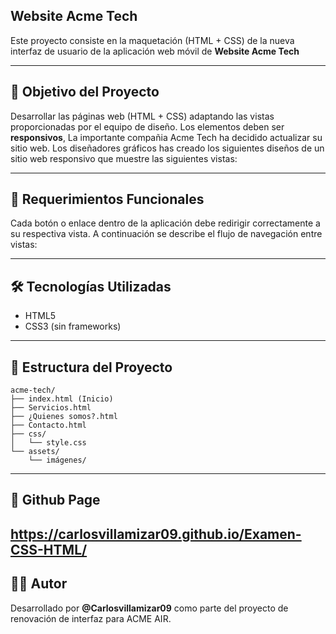 ## Website Acme Tech

Este proyecto consiste en la maquetación (HTML + CSS) de la nueva interfaz de usuario de la aplicación web móvil de **Website Acme Tech**

---

## 📱 Objetivo del Proyecto

Desarrollar las páginas web (HTML + CSS) adaptando las vistas proporcionadas por el equipo de diseño. Los elementos deben ser **responsivos**, La importante compañia Acme Tech ha decidido actualizar su sitio web. Los diseñadores gráficos has creado los siguientes diseños de un sitio web responsivo que muestre las siguientes vistas:

---

## 🧩 Requerimientos Funcionales

Cada botón o enlace dentro de la aplicación debe redirigir correctamente a su respectiva vista. A continuación se describe el flujo de navegación entre vistas:


---

## 🛠️ Tecnologías Utilizadas

- HTML5
- CSS3 (sin frameworks)

---

## 📂 Estructura del Proyecto

```
acme-tech/
├── index.html (Inicio)
├── Servicios.html
├── ¿Quienes somos?.html
├── Contacto.html
├── css/
│   └── style.css
└── assets/
    └── imágenes/
```

---

## 📄 Github Page
https://carlosvillamizar09.github.io/Examen-CSS-HTML/
---
## 👨‍💻 Autor

Desarrollado por **@Carlosvillamizar09** como parte del proyecto de renovación de interfaz para ACME AIR.
